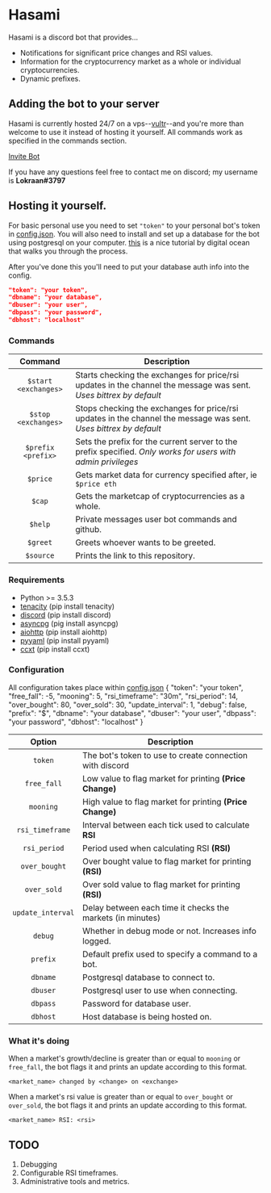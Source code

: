 # Hasami
Hasami is a discord bot that provides...
- Notifications for significant price changes and RSI values.
- Information for the cryptocurrency market as a whole or individual cryptocurrencies.
- Dynamic prefixes.


## Adding the bot to your server
Hasami is currently hosted 24/7 on a vps--[vultr](https://www.vultr.com/?ref=7308111)--and you're more than welcome to use it instead of hosting it yourself. All commands work as specified in the commands section.

[Invite Bot](https://discordapp.com/oauth2/authorize?client_id=392534322894340096&scope=bot)

If you have any questions feel free to contact me on discord; my username is **Lokraan#3797**


## Hosting it yourself.
For basic personal use you need to set `"token"` to your personal bot's token in [config.json](/config.json). You will also need to install and set up a database for the bot using postgresql on your computer. 
[this](https://www.digitalocean.com/community/tutorials/how-to-install-and-use-postgresql-on-ubuntu-16-04) is a nice tutorial by digital ocean that walks you through the process. 

After you've done this you'll need to put your database auth info into the config.


```json
"token": "your token",
"dbname": "your database",
"dbuser": "your user",
"dbpass": "your password",
"dbhost": "localhost"
```

### Commands
| Command  | Description|
| :------: | ---------- |
| `$start <exchanges>`  | Starts checking the exchanges for price/rsi updates in the channel the message was sent. *Uses bittrex by default*| 
| `$stop <exchanges>`   | Stops checking the exchanges for price/rsi updates in the channel the message was sent.  *Uses bittrex by default*| 
| `$prefix <prefix>`    | Sets the prefix for the current server to the prefix specified. *Only works for users with admin privileges*      |
| `$price`  | Gets market data for currency specified after, ie `$price eth` |
| `$cap`    | Gets the marketcap of cryptocurrencies as a whole.             |
| `$help`   | Private messages user bot commands and github.                 |
| `$greet`  | Greets whoever wants to be greeted. |
| `$source` | Prints the link to this repository. |


### Requirements
- Python >= 3.5.3
- [tenacity](https://github.com/jd/tenacity) (pip install tenacity)
- [discord](https://github.com/Rapptz/discord.py) (pip install discord)
- [asyncpg](https://github.com/MagicStack/asyncpg) (pig install asyncpg)
- [aiohttp](https://github.com/aio-libs/aiohttp) (pip install aiohttp)
- [pyyaml](https://github.com/yaml/pyyaml) (pip install pyyaml)
- [ccxt](https://github.com/ccxt/ccxt) (pip install ccxt)


### Configuration
All configuration takes place within [config.json](/config.json)
{
	"token": "your token",
	"free_fall": -5,
	"mooning": 5,
	"rsi_timeframe": "30m",
	"rsi_period": 14, 
	"over_bought": 80,
	"over_sold": 30,
	"update_interval": 1,
	"debug": false,
	"prefix": "$",
	"dbname": "your database",
	"dbuser": "your user",
	"dbpass": "your password",
	"dbhost": "localhost"
}


| Option  | Description | 
| :-----: | ----------- | 
| `token`     | The bot's token to use to create connection with discord | 
| `free_fall` | Low value to flag market for printing **(Price Change)**|
| `mooning`   | High value to flag market for printing **(Price Change)** |
| `rsi_timeframe`  | Interval between each tick used to calculate **RSI** |
| `rsi_period`  | Period used when calculating RSI **(RSI)** |
| `over_bought` | Over bought value to flag market for printing **(RSI)** |
| `over_sold`   | Over sold value to flag market for printing **(RSI)** | 
| `update_interval` | Delay between each time it checks the markets (in minutes) |
| `debug`           | Whether in debug mode or not. Increases info logged. |
| `prefix` | Default prefix used to specify a command to a bot. |
| `dbname` | Postgresql database to connect to. |
| `dbuser` | Postgresql user to use when connecting. | 
| `dbpass` | Password for database user. |
| `dbhost` | Host database is being hosted on. |


### What it's doing
When a market's growth/decline is greater than or equal to `mooning` or `free_fall`, the bot flags it and prints an update according to this format.
```
<market_name> changed by <change> on <exchange>
```

When a market's rsi value is greater than or equal to `over_bought` or `over_sold`, the bot flags it and prints an update according to this format.
```
<market_name> RSI: <rsi>
```

## TODO
1. Debugging
2. Configurable RSI timeframes.
3. Administrative tools and metrics.
